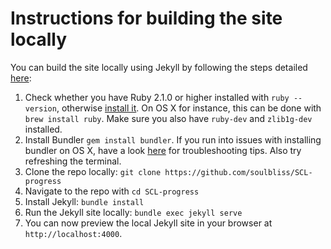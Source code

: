 # Instructions for building the site locally

You can build the site locally using Jekyll by following the steps detailed
[here](https://help.github.com/articles/setting-up-your-github-pages-site-locally-with-jekyll/#requirements):

1. Check whether you have Ruby 2.1.0 or higher installed with `ruby --version`, otherwise [install it](https://www.ruby-lang.org/en/downloads/).
On OS X for instance, this can be done with `brew install ruby`. Make sure you also have `ruby-dev` and `zlib1g-dev` installed.
1. Install Bundler `gem install bundler`. If you run into issues with installing bundler on OS X, have a look
[here](https://bundler.io/v1.16/guides/rubygems_tls_ssl_troubleshooting_guide.html) for troubleshooting tips. Also try refreshing
the terminal.
1. Clone the repo locally: `git clone https://github.com/soulbliss/SCL-progress`
1. Navigate to the repo with `cd SCL-progress`
1. Install Jekyll: `bundle install`
1. Run the Jekyll site locally: `bundle exec jekyll serve`
1. You can now preview the local Jekyll site in your browser at `http://localhost:4000`.
